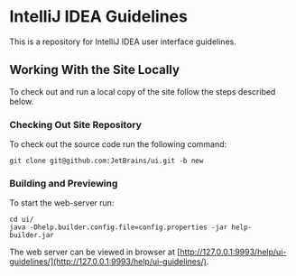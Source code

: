 # IntelliJ IDEA Guidelines
This is a repository for IntelliJ IDEA user interface guidelines.

## Working With the Site Locally
To check out and run a local copy of the site follow the steps described below.

### Checking Out Site Repository
To check out the source code run the following command:
```
git clone git@github.com:JetBrains/ui.git -b new
```

### Building and Previewing
To start the web-server run:
```
cd ui/
java -Dhelp.builder.config.file=config.properties -jar help-builder.jar
```
The web server can be viewed in browser at [http://127.0.0.1:9993/help/ui-guidelines/](http://127.0.0.1:9993/help/ui-guidelines/).
